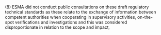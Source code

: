 (8) ESMA did not conduct public consultations on these draft regulatory technical standards as these relate to the exchange of information between competent authorities when cooperating in supervisory activities, on-the-spot verifications and investigations and this was considered disproportionate in relation to the scope and impact,